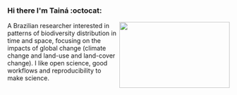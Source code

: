 ### Hi there I'm Tainá :octocat:
<img align="right" src="https://i.imgur.com/Gn7ESjP.jpg" width="250" height="150">


A Brazilian researcher interested in patterns of biodiversity distribution in time and space, focusing on the impacts of global change (climate change and land-use and land-cover change). I like open science, good workflows and reproducibility to make science.



<!--
**Tai-Rocha/Tai-Rocha** is a ✨ _special_ ✨ repository because its `README.md` (this file) appears on your GitHub profile.

Here are some ideas to get you started:

- 🔭 I’m currently working on ...
- 🌱 I’m currently learning ...
- 👯 I’m looking to collaborate on ...
- 🤔 I’m looking for help with ...
- 💬 Ask me about ...
- 📫 How to reach me: ...
- 😄 Pronouns: ...
- ⚡ Fun fact: ...
-->
